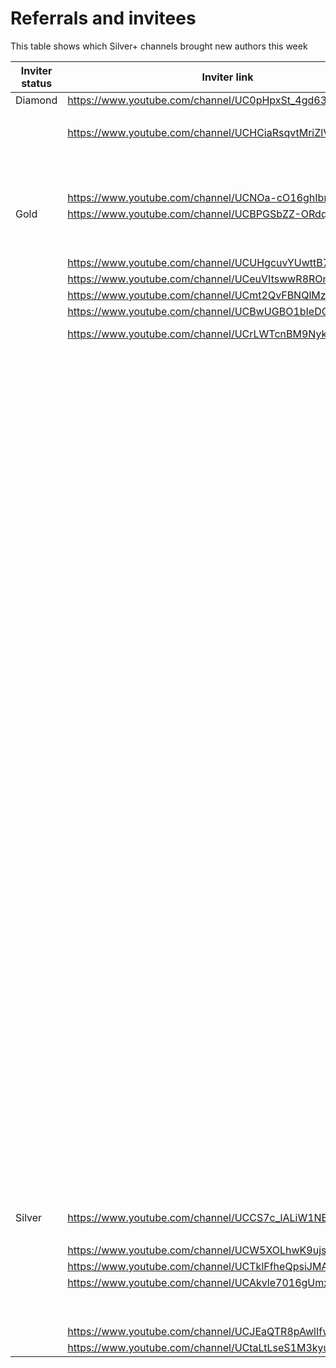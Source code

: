 # Referrals and invitees

This table shows which Silver+ channels brought new authors this week

| Inviter status | Inviter link | Channel ID | Link YT | Status |
| --- | --- | --- | --- | --- |
| Diamond | https://www.youtube.com/channel/UC0pHpxSt_4gd63WylQL0cVQ | 44254 | https://www.youtube.com/channel/UCcvvAFmm3-7HaHQRHI5n62g | Bronze |
|  |  |  | https://www.youtube.com/channel/UCQ92koL_0y-cgOgL_-_56vg | Bronze |
|  | https://www.youtube.com/channel/UCHCiaRsqvtMriZlVxYMP5ig | 47429 | https://www.youtube.com/channel/UCnpodbbVtBiou49w2_26koA | Rejected |
|  |  |  | https://www.youtube.com/channel/UCFrfONLrHc5Nt5b_A2PzpRQ | Bronze |
|  |  |  | https://www.youtube.com/channel/UCEjkYVaVCkV_9bchk0ReRwg | Bronze |
|  |  |  | https://www.youtube.com/channel/UCbxvoIx9XY9xGtg-TQS2-xQ | Bronze |
|  | https://www.youtube.com/channel/UCNOa-cO16ghIbnFnReO5zEQ | 54770 | https://www.youtube.com/channel/UCWiwcCOHZ77J5VBzUdKBuNg | Bronze |
| Gold | https://www.youtube.com/channel/UCBPGSbZZ-ORdqrt2-tOrO9w | 42049 | https://www.youtube.com/channel/UC1_fsMwIu4W2qbLEMgsjRzw | Rejected |
|  |  |  | https://www.youtube.com/channel/UCtQtLQ80eNMYLyE3LetXsfA | Bronze |
|  |  |  | https://www.youtube.com/channel/UCq-mg4JheYhgZ9egK9UZuBg | Rejected |
|  | https://www.youtube.com/channel/UCUHgcuvYUwttB7hD0qjCf_A | 49243 | https://www.youtube.com/channel/UCSK7Gxwb4rFNvcJCn0om2fw | Rejected |
|  | https://www.youtube.com/channel/UCeuVItswwR8ROmhS00_k3Ew | 48665 | https://www.youtube.com/channel/UCzCOEzyxVd88cSsAfRmTUuw | Bronze |
|  | https://www.youtube.com/channel/UCmt2QvFBNQlMzw_5sgLPFnQ | 50853 | https://www.youtube.com/channel/UCKZVgP0lYSq6SecqTVmwq0w | Rejected |
|  | https://www.youtube.com/channel/UCBwUGBO1bIeDCNoix0tQrgg | 46450 | https://www.youtube.com/channel/UCbxt3gAU9GHYn0Gkqa2kxiw | Silver |
|  | https://www.youtube.com/channel/UCrLWTcnBM9Nyky3E_fpLzqw | 50441 | https://www.youtube.com/channel/UCS0ZTUUVFLGoypd8uHNmADg | Opted Out |
|  |  |  | https://www.youtube.com/channel/UCou-3roBCxoTrXKfVfew5xw | Bronze |
|  |  |  | https://www.youtube.com/channel/UClFgP_opijQQMt6jgO8Dzbw | Bronze |
|  |  |  | https://www.youtube.com/channel/UCOJNeAzrOba2Fs58Rfg33iA | Bronze |
|  |  |  | https://www.youtube.com/channel/UC-LIgz5Tl-dfFrIXJAV_iQw | Bronze |
|  |  |  | https://www.youtube.com/channel/UChpwhxTDbVLgM1g5TKbva_Q | Bronze |
|  |  |  | https://www.youtube.com/channel/UCdGqt75mOWOMIAZaSkIhuyA | Bronze |
|  |  |  | https://www.youtube.com/channel/UC0OWsXyVJe7Q5MXhMoHMNhA | Bronze |
|  |  |  | https://www.youtube.com/channel/UCmeqRuFpFnd3saqI9Er0r9g | Bronze |
|  |  |  | https://www.youtube.com/channel/UCLq_qRp7SqtKYwn8aXdJTLw | Bronze |
|  |  |  | https://www.youtube.com/channel/UCXnp_HsieYbP0HHBSwOuReA | Rejected |
|  |  |  | https://www.youtube.com/channel/UCyo88ELOZ-Sq0YzFIpfF8dA | Bronze |
|  |  |  | https://www.youtube.com/channel/UCm03nu19puYKEU0McSZNIIA | Bronze |
|  |  |  | https://www.youtube.com/channel/UC5BG6Xszr_MAYfL34rU8RSQ | Bronze |
|  |  |  | https://www.youtube.com/channel/UCnsItYEescx6_eO0uVrCnfA | Rejected |
|  |  |  | https://www.youtube.com/channel/UCULVuCo96i8ltItsLloHDWg | Bronze |
|  |  |  | https://www.youtube.com/channel/UCqrxWqENYiURwS-5ca31fEg | Bronze |
|  |  |  | https://www.youtube.com/channel/UCZ55SAx1gKoX4_WJYV-Qpdw | Rejected |
|  |  |  | https://www.youtube.com/channel/UCG2on6L9ODXmN4QkqGHCSMg | Bronze |
|  |  |  | https://www.youtube.com/channel/UCoLwxREKIxxTqxP-fye6LtA | Bronze |
|  |  |  | https://www.youtube.com/channel/UCTcuslea71PGdzZph3i5cWw | Bronze |
|  |  |  | https://www.youtube.com/channel/UC6y9QHqc0PVS05G-kUSaLKw | Bronze |
|  |  |  | https://www.youtube.com/channel/UC0HB1o9sUW3vJyoH7VJoMJg | Bronze |
|  |  |  | https://www.youtube.com/channel/UCKQJW28U7CQN_BrrL1Iaraw | Bronze |
|  |  |  | https://www.youtube.com/channel/UCXnLr4akhNcExot6KaELj5A | Bronze |
|  |  |  | https://www.youtube.com/channel/UC4eT2IYFLYKJy_yRkM7IXAQ | Bronze |
|  |  |  | https://www.youtube.com/channel/UCRaOcvYwoxaPLrlQCsPaZrQ | Bronze |
|  |  |  | https://www.youtube.com/channel/UCpjf36YTG129fM2dgE1cEjw | Bronze |
|  |  |  | https://www.youtube.com/channel/UCFhrem-pWBIVw63_aAPbsjQ | Bronze |
|  |  |  | https://www.youtube.com/channel/UCEVxqSFAS-bAwrEAiOqrKmQ | Bronze |
|  |  |  | https://www.youtube.com/channel/UC9VTTko7aekrwJejl_thtSw | Bronze |
|  |  |  | https://www.youtube.com/channel/UCWjFhViTG0zrkzy7eK9uB-w | Bronze |
|  |  |  | https://www.youtube.com/channel/UCEwRlQdUrm7sqjLOyTnQnpA | Bronze |
|  |  |  | https://www.youtube.com/channel/UCbz4FoqZdMrqpbenky6UeRw | Bronze |
|  |  |  | https://www.youtube.com/channel/UCfdPkGHNa6b6ONtMlQjzRUw | Bronze |
|  |  |  | https://www.youtube.com/channel/UC-GoNNPQNiSlNA5KFBHoeTA | Bronze |
|  |  |  | https://www.youtube.com/channel/UC3SO3fPck0rMly4PPXFht4g | Rejected |
|  |  |  | https://www.youtube.com/channel/UCAg5F1gLrDPKKLbGyKwOicw | Bronze |
|  |  |  | https://www.youtube.com/channel/UC9_EVZMtftjGhFgnuMM0eqg | Bronze |
|  |  |  | https://www.youtube.com/channel/UCgq4-Bv5DbUgj7SQaf8IpYA | Bronze |
|  |  |  | https://www.youtube.com/channel/UC5V_3sD4Iw6Wg-OoIQHBJfw | Bronze |
|  |  |  | https://www.youtube.com/channel/UCTGCYeKWb6YFdY_rLB0DXMA | Bronze |
|  |  |  | https://www.youtube.com/channel/UCCy8CWeB2x10JYb2b1DDxUw | Bronze |
|  |  |  | https://www.youtube.com/channel/UCzUhQtD8Y6hvGCCk-oZ3kxA | Bronze |
|  |  |  | https://www.youtube.com/channel/UCbIEpHPpPu2saCKOagvcu4A | Bronze |
|  |  |  | https://www.youtube.com/channel/UCTkPpMX6_hs3BpY-mMhH-CQ | Bronze |
|  |  |  | https://www.youtube.com/channel/UCMNj5zcU2rnJ5vFyymUxssA | Bronze |
|  |  |  | https://www.youtube.com/channel/UCUiP1Z2zy-t-K4b3Jp01gfA | Bronze |
|  |  |  | https://www.youtube.com/channel/UCseRQa05Cjgpm0r-helD5gw | Bronze |
|  |  |  | https://www.youtube.com/channel/UCs2ERRYH9WC25Q6kfRaYAPg | Bronze |
|  |  |  | https://www.youtube.com/channel/UC-8gHTV7IFjlIMz1w4SmFJA | Bronze |
|  |  |  | https://www.youtube.com/channel/UCsJRoX-auoyqN5MntV362yw | Bronze |
|  |  |  | https://www.youtube.com/channel/UC4bJ1fgkZlF_q-aE1HW1QIQ | Bronze |
|  |  |  | https://www.youtube.com/channel/UCLgFdiMNKdak30bff7mpsGQ | Bronze |
| Silver | https://www.youtube.com/channel/UCCS7c_lALiW1NBUqpzC2C4A | 34266 | https://www.youtube.com/channel/UCE9EifR86rg5HwwmiWLUmDg | Bronze |
|  |  |  | https://www.youtube.com/channel/UCw2UYXcGvzTmXl8-D0lnMSA | Bronze |
|  | https://www.youtube.com/channel/UCW5XOLhwK9ujsXlxJIsLEbw | 48579 | https://www.youtube.com/channel/UCV-U2sdu9ugyObvHKChlp1Q | Bronze |
|  | https://www.youtube.com/channel/UCTklFfheQpsiJMAIM8gpSAQ | 50882 | https://www.youtube.com/channel/UCDkwsrJL8Jdip-8a7LId0uA | Rejected |
|  | https://www.youtube.com/channel/UCAkvle7016gUmxIqMH45qkw | 44819 | https://www.youtube.com/channel/UCgyvXtE7qvtkJsNtzn_9KHA | Bronze |
|  |  |  | https://www.youtube.com/channel/UC0mXwrafT28R6KRLQ6i2TlA | Bronze |
|  |  |  | https://www.youtube.com/channel/UCR5_wpKO8qB6_epzfF1W58g | Bronze |
|  | https://www.youtube.com/channel/UCJEaQTR8pAwlIfwD-J-o7Ew | 42119 | https://www.youtube.com/channel/UCPh5imq-HWU_7jBj3KgjM7w | Rejected |
|  | https://www.youtube.com/channel/UCtaLtLseS1M3kyuNtijQMtA | 50836 | https://www.youtube.com/channel/UCnFflE_LhPWQ8A_QH193zpQ | Bronze |